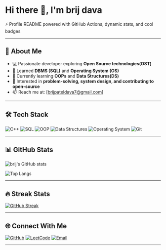 
# Hi there 👋, I'm brij dava

⚡ Profile README powered with GitHub Actions, dynamic stats, and cool badges 

---

## 🚀 About Me
- 💻 Passionate developer exploring **Open Source technologies(OST)**
- 🌱 Learned **DBMS (SQL)** and **Operating System (OS)**
- 🎯 Currently learning **OOPs** and **Data Structures(DS)**
- 🚀 Interested in **problem-solving, system design, and contributing to open-source**
- 📫 Reach me at: [brijpateldava7@gmail.com]

---

## 🛠️ Tech Stack
![C++](https://img.shields.io/badge/C++-00599C?style=for-the-badge&logo=cplusplus&logoColor=white)
![SQL](https://img.shields.io/badge/SQL-025E8C?style=for-the-badge&logo=postgresql&logoColor=white)
![OOP](https://img.shields.io/badge/OOP-FF6F00?style=for-the-badge&logo=java&logoColor=white)
![Data Structures](https://img.shields.io/badge/Data%20Structures-4CAF50?style=for-the-badge&logo=tree&logoColor=white)
![Operating System](https://img.shields.io/badge/OS-2962FF?style=for-the-badge&logo=linux&logoColor=white)
![Git](https://img.shields.io/badge/Git-F05033?style=for-the-badge&logo=git&logoColor=white)

--- 

## 📊 GitHub Stats
![brij's GitHub stats](https://github-readme-stats.vercel.app/api?username=YourUsername&show_icons=true&theme=tokyonight)  

![Top Langs](https://github-readme-stats.vercel.app/api/top-langs/?username=YourUsername&layout=compact&theme=tokyonight)

---

## 🔥 Streak Stats
[![GitHub Streak](https://streak-stats.demolab.com?user=YourUsername&theme=tokyonight&hide_border=true)](https://git.io/streak-stats)

---

## 🌐 Connect With Me
[![GitHub](https://img.shields.io/badge/-GitHub-181717?style=for-the-badge&logo=github&logoColor=white)](https://github.com/brij-dava)
[![LeetCode](https://img.shields.io/badge/-LeetCode-FFA116?style=for-the-badge&logo=leetcode&logoColor=black)](https://leetcode.com/brij7765)
[![Email](https://img.shields.io/badge/-Email-D14836?style=for-the-badge&logo=gmail&logoColor=white)](mailto:brijpateldava7@gmail.com)

---



